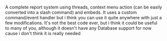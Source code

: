 A complete report system using threads, context menu action (can be easily converted into a slash command) and embeds.
It uses a custom command/event handler but i think you can use it quite anywhere with just a few modifications.
It's not the best code ever, but i think it could be useful to many of you, although it doesn't have any Database support for now cause i don't think it is really needed
